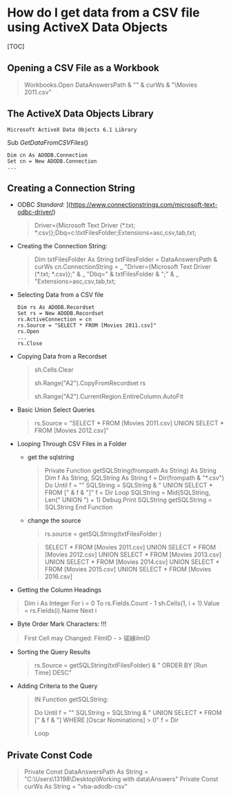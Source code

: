 # How do I get data from a CSV file using ActiveX Data Objects

[TOC]

## Opening a CSV File as a Workbook

> Workbooks.Open DataAnswersPath & "\" & curWs & "\Movies 2011.csv"



## The ActiveX Data Objects Library

`Microsoft ActiveX Data Objects 6.1 Library`

Sub *GetDataFromCSVFiles*()

```
Dim cn As ADODB.Connection
Set cn = New ADODB.Connection
...
```

## Creating a Connection String

- ODBC *Standard*:	](https://www.connectionstrings.com/microsoft-text-odbc-driver/)

  > Driver={Microsoft Text Driver (*.txt; *.csv)};Dbq=c:\txtFilesFolder\;Extensions=asc,csv,tab,txt;



- Creating the Connection String:

  > Dim txtFilesFolder As String
  >     txtFilesFolder = DataAnswersPath & curWs
  >     cn.ConnectionString = _
  >         "Driver={Microsoft Text Driver (*.txt; *.csv)};" & _
  >         "Dbq=" & txtFilesFolder & "\;" & _
  >         "Extensions=asc,csv,tab,txt;

- Selecting Data from a CSV file	

  ```
  Dim rs As ADODB.Recordset
  Set rs = New ADODB.Recordset
  rs.ActiveConnection = cn
  rs.Source = "SELECT * FROM [Movies 2011.csv]"
  rs.Open
  ...
  rs.Close
  ```

- Copying Data from a Recordset 

  > sh.Cells.Clear
  >
  > sh.Range("A2").CopyFromRecordset rs
  >
  > sh.Range("A2").CurrentRegion.EntireColumn.AutoFit

- Basic Union Select Queries

  > rs.Source = "SELECT * FROM [Movies 2011.csv] UNION SELECT * FROM [Movies 2012.csv]"

- Looping Through CSV Files in a Folder

  - get the sqlstring

    > Private Function getSQLString(frompath As String) As String
    >     Dim f As String, SQLString As String
    >     f = Dir(frompath & "\*.csv")
    >     Do Until f = ""
    >         SQLString = SQLString & " UNION SELECT * FROM [" & f & "]"
    >         f = Dir
    >     Loop
    >     SQLString = Mid(SQLString, Len(" UNION ") + 1)
    >     Debug.Print SQLString
    >     getSQLString = SQLString
    > End Function

  - change the source

    > rs.source = getSQLString(txtFilesFolder )

    > SELECT * FROM [Movies 2011.csv] UNION SELECT * FROM [Movies 2012.csv] UNION SELECT * FROM [Movies 2013.csv] UNION SELECT * FROM [Movies 2014.csv] UNION SELECT * FROM [Movies 2015.csv] UNION SELECT * FROM [Movies 2016.csv]


-  Getting the Column Headings

  > Dim i As Integer
  >  For i = 0 To rs.Fields.Count - 1
  >       sh.Cells(1, i + 1).Value = rs.Fields(i).Name
  >  Next i

-  Byte Order Mark Characters: !!!

  >  First Cell may Changed:  FilmID - > 锘縁ilmID

- Sorting the Query Results

  > rs.Source = getSQLString(txtFilesFolder) & " ORDER BY [Run Time] DESC"       

- Adding Criteria to the Query

  > IN Function getSQLString:
  >
  > Do Until f = ""
  >    SQLString = SQLString & " UNION SELECT * FROM [" & f & "] WHERE [Oscar Nominations] > 0" 
  > f = Dir
  >
  > Loop

## Private Const Code 

> Private Const DataAnswersPath As String = "C:\Users\13198\Desktop\Working  with data\Answers\"
> Private Const curWs As String = "vba-adodb-csv"
